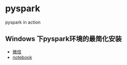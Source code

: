 # pyspark
pyspark in action

## Windows 下pyspark环境的最简化安装

* [微信](https://mp.weixin.qq.com/s?__biz=MzU1NTg2ODQ5Nw==&mid=2247483675&idx=1&sn=b16c19a6c37bf3dfda9c9490eb43841f&chksm=fbcc8925ccbb0033b1e516c7b2dbd445a389d9431407a57b24a62c59c92c9cd8b966fd84bbcf&scene=0&xtrack=1&key=da4083cb8d0ad043934b4ca66d833b677e6f2671959c33a73e3cc8a58a22f408b1b08f27d23fc2c709aaafa2bd52047aa0fe00757ceeb39bec3cb79350052729735b6bace53b50b6f9d678f360c2382b&ascene=0&uin=MTYxNDY1OTY2MQ%3D%3D&devicetype=iMac+MacBookPro11%2C3+OSX+OSX+10.14.2+build(18C54)&version=12020110&nettype=WIFI&lang=zh_CN&fontScale=100&pass_ticket=58fKaFerbDcQsE367AO1uWohnyYxiLx8WwBLaBjIzFHFNfFc5%2FgDTrn5VAcpKimb)
* [notebook](https://github.com/alitrack/pyspark/blob/master/pyspark_install_win.ipynb)
